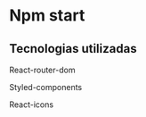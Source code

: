 # Npm start
<h2>Tecnologias utilizadas</h2>
<p>React-router-dom</p>
<p>Styled-components</p>
<p>React-icons</p>

